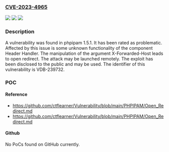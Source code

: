 ### [CVE-2023-4965](https://cve.mitre.org/cgi-bin/cvename.cgi?name=CVE-2023-4965)
![](https://img.shields.io/static/v1?label=Product&message=phpipam&color=blue)
![](https://img.shields.io/static/v1?label=Version&message=%3D%201.5.1%20&color=brighgreen)
![](https://img.shields.io/static/v1?label=Vulnerability&message=CWE-601%20Open%20Redirect&color=brighgreen)

### Description

A vulnerability was found in phpipam 1.5.1. It has been rated as problematic. Affected by this issue is some unknown functionality of the component Header Handler. The manipulation of the argument X-Forwarded-Host leads to open redirect. The attack may be launched remotely. The exploit has been disclosed to the public and may be used. The identifier of this vulnerability is VDB-239732.

### POC

#### Reference
- https://github.com/ctflearner/Vulnerability/blob/main/PHPIPAM/Open_Redirect.md
- https://github.com/ctflearner/Vulnerability/blob/main/PHPIPAM/Open_Redirect.md

#### Github
No PoCs found on GitHub currently.

